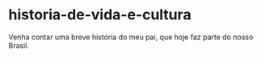 # historia-de-vida-e-cultura
Venha contar uma breve história do meu pai, que hoje faz parte do nosso Brasil.  
